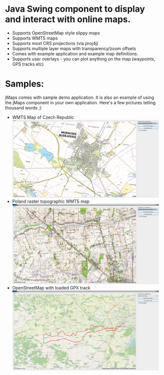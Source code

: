 # Java Swing component to display and interact with online maps.

- Supports OpenStreetMap style slippy maps
- Supports WMTS maps
- Supports most CRS projections (via proj4j)
- Supports multiple layer maps with transparency/zoom offsets
- Comes with example application and example map definitions.
- Supports user overlays - you can plot anything on the map (waypoints, GPS tracks etc)

# Samples:
jMaps comes with sample demo application. 
It is also an example of using the jMaps component in your own application.
Here's a few pictures telling thousand words ;)
- WMTS Map of Czech Republic
![sample1](images/1.png "Sample 1")
- Poland raster topographic WMTS map
![sample2](images/2.png "Sample 2")
- OpenStreetMap with loaded GPX track
![sample3](images/3.png "Sample 3")